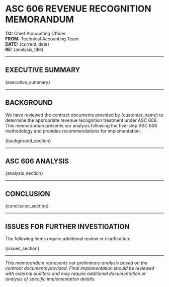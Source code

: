 # ASC 606 REVENUE RECOGNITION MEMORANDUM

**TO:** Chief Accounting Officer  
**FROM:** Technical Accounting Team  
**DATE:** {current_date}  
**RE:** {analysis_title}

---

## EXECUTIVE SUMMARY

{executive_summary}

---

## BACKGROUND

We have reviewed the contract documents provided by {customer_name} to determine the appropriate revenue recognition treatment under ASC 606. This memorandum presents our analysis following the five-step ASC 606 methodology and provides recommendations for implementation.

{background_section}

---

## ASC 606 ANALYSIS

{analysis_section}

---

## CONCLUSION

{conclusion_section}

---

## ISSUES FOR FURTHER INVESTIGATION

The following items require additional review or clarification:

{issues_section}

---

*This memorandum represents our preliminary analysis based on the contract documents provided. Final implementation should be reviewed with external auditors and may require additional documentation or analysis of specific implementation details.*